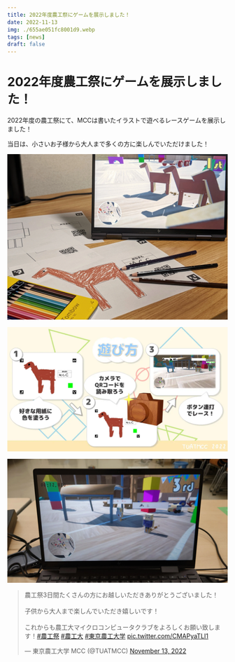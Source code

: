 ```yaml
---
title: 2022年度農工祭にゲームを展示しました！
date: 2022-11-13
img: ./655ae051fc8001d9.webp
tags: [news]
draft: false
---
```

# 2022年度農工祭にゲームを展示しました！

2022年度の農工祭にて、MCCは書いたイラストで遊べるレースゲームを展示しました！

当日は、小さいお子様から大人まで多くの方に楽しんでいただけました！

![image](./655ae051fc8001d9.webp)

![image](./haruyatsu.webp)

![image](./img.webp)

<blockquote class="twitter-tweet"><p lang="ja" dir="ltr">農工祭3日間たくさんの方にお越しいただきありがとうございました！<br><br>子供から大人まで楽しんでいただき嬉しいです！<br><br>これからも農工大マイクロコンピュータクラブをよろしくお願い致します！<a href="https://twitter.com/hashtag/%E8%BE%B2%E5%B7%A5%E7%A5%AD?src=hash&amp;ref_src=twsrc%5Etfw">#農工祭</a> <a href="https://twitter.com/hashtag/%E8%BE%B2%E5%B7%A5%E5%A4%A7?src=hash&amp;ref_src=twsrc%5Etfw">#農工大</a> <a href="https://twitter.com/hashtag/%E6%9D%B1%E4%BA%AC%E8%BE%B2%E5%B7%A5%E5%A4%A7%E5%AD%A6?src=hash&amp;ref_src=twsrc%5Etfw">#東京農工大学</a> <a href="https://t.co/CMAPyaTLI1">pic.twitter.com/CMAPyaTLI1</a></p>&mdash; 東京農工大学 MCC (@TUATMCC) <a href="https://twitter.com/TUATMCC/status/1591787182641270785?ref_src=twsrc%5Etfw">November 13, 2022</a></blockquote> <script async src="https://platform.twitter.com/widgets.js" charset="utf-8"></script>
